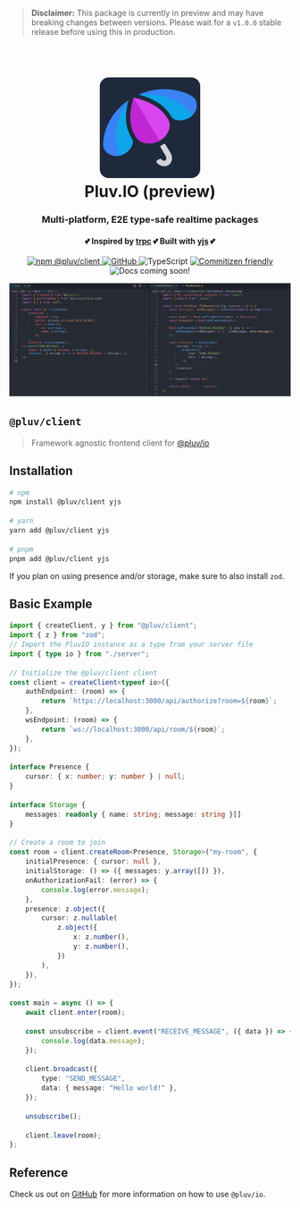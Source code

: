 > **Disclaimer:**
> This package is currently in preview and may have breaking changes between versions. Please wait for a `v1.0.0` stable release before using this in production.

<h1 align="center">
  <br>
  <img src="https://github.com/pluv-io/pluv/blob/master/assets/pluv-icon-192x192.png?raw=true" alt="Pluv.IO" width="180" style="border-radius:16px">
  <br>
  Pluv.IO (preview)
  <br>
</h1>

<h3 align="center">Multi-platform, E2E type-safe realtime packages</h3>
<h4 align="center">💕 Inspired by <a href="https://trpc.io">trpc</a> 💕 Built with <a href="https://docs.yjs.dev/">yjs</a> 💕</h4>

<p align="center">
  <a href="https://www.npmjs.com/package/@pluv/client">
    <img src="https://img.shields.io/npm/v/@pluv/client" alt="npm @pluv/client" />
  </a>
  <a href="https://github.com/pluv-io/pluv/blob/master/LICENSE">
    <img alt="GitHub" src="https://img.shields.io/github/license/pluv-io/pluv" alt="License MIT" />
  </a>
  <img src="https://badgen.net/badge/-/TypeScript?icon=typescript&label&labelColor=blue&color=555555" alt="TypeScript">
  <a href="https://commitizen.github.io/cz-cli/">
    <img src="https://img.shields.io/badge/commitizen-friendly-brightgreen.svg" alt="Commitizen friendly" />
  </a>
  <img src="https://img.shields.io/badge/docs-coming%20soon!-blue" alt="Docs coming soon!" />
</p>

<p align="center">
  <img src="https://github.com/pluv-io/pluv/blob/master/assets/demo-events.gif?raw=true" alt="Demo" />
</p>

## `@pluv/client`

> Framework agnostic frontend client for [@pluv/io](https://img.shields.io/npm/v/@pluv/io)

## Installation

```bash
# npm
npm install @pluv/client yjs

# yarn
yarn add @pluv/client yjs

# pnpm
pnpm add @pluv/client yjs
```

If you plan on using presence and/or storage, make sure to also install `zod`.

## Basic Example

```ts
import { createClient, y } from "@pluv/client";
import { z } from "zod";
// Import the PluvIO instance as a type from your server file
import { type io } from "./server";

// Initialize the @pluv/client client
const client = createClient<typeof io>({
    authEndpoint: (room) => {
        return `https://localhost:3000/api/authorize?room=${room}`;
    },
    wsEndpoint: (room) => {
        return `ws://localhost:3000/api/room/${room}`;
    },
});

interface Presence {
    cursor: { x: number; y: number } | null;
}

interface Storage {
    messages: readonly { name: string; message: string }[]
}

// Create a room to join
const room = client.createRoom<Presence, Storage>("my-room", {
    initialPresence: { cursor: null },
    initialStorage: () => ({ messages: y.array([]) }),
    onAuthorizationFail: (error) => {
        console.log(error.message);
    },
    presence: z.object({
        cursor: z.nullable(
            z.object({
                x: z.number(),
                y: z.number(),
            })
        ),
    }),
});

const main = async () => {
    await client.enter(room);

    const unsubscribe = client.event("RECEIVE_MESSAGE", ({ data }) => {
        console.log(data.message);
    });

    client.broadcast({
        type: "SEND_MESSAGE",
        data: { message: "Hello world!" },
    });

    unsubscribe();

    client.leave(room);
};
```

## Reference

Check us out on [GitHub](https://github.com/pluv-io/pluv) for more information on how to use `@pluv/io`.
